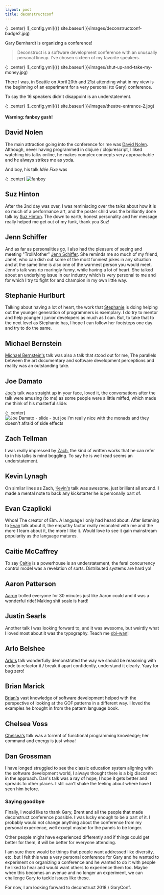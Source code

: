 ```yaml
---
layout: post
title: deconstructconf
---
```

{: .center}
![_config.yml]({{ site.baseurl }}/images/deconstructconf-badge2.jpg)

Gary Bernhardt is organizing a conference!

>Deconstruct is a software development conference with an unusually personal lineup. I've chosen sixteen of my favorite speakers. 

{: .center}
![_config.yml]({{ site.baseurl }}/images/shut-up-and-take-my-money.jpg)

There I was, in Seattle on April 20th and 21st attending what in my view is the beginning of an experiment for a very personal (to Gary) conference.

To say the 16 speakers didn't disappoint is an understatement.

{: .center}
![_config.yml]({{ site.baseurl }}/images/theatre-entrance-2.jpg)

#### Warning: fanboy gush!

## David Nolen

The main attraction going into the conference for me was [David Nolen](https://twitter.com/swanodette). Although, never having programmed in clojure / clojurescript, I liked watching his talks online, he makes complex concepts very approachable and he always strikes me as yoda.

And boy, his talk *Idée Fixe* was 

{: .center}
![fanboy](http://www.s3forums.com/forum/attachments/galaxy-s3-video/12613-post-pictures-taken-your-s3-dolpnins-snapback-ace-ventura-e1322597550552.jpg)


## Suz Hinton
After the 2nd day was over, I was reminiscing over the talks about how it is so much of a performance art, and the poster child was the brilliantly done talk by [Suz Hinton](https://twitter.com/noopkat). The down to earth, honest personality and her message really helped me get out of my funk, thank you Suz!


## Jenn Schiffer
And as far as personalities go, I also had the pleasure of seeing and meeting "TrollMother" [Jenn Schiffer](https://twitter.com/jenschiffer). She reminds me so much of my friend, Janet, who can dish out some of the most funniest jokes in any situation and at the same time is also one of the warmest person you would meet. Jenn's talk was rip roaringly funny, while having a lot of heart. She talked about an underlying issue in our industry which is very personal to me and for which I try to fight for and champion in my own little way.

## Stephanie Hurlburt
Talking about having a lot of heart, the work that [Stephanie](https://twitter.com/sehurlburt) is doing helping out the younger generation of programmers is exemplary. I do try to mentor and help younger / junior developers as much as I can. But, to take that to the next level as Stephanie has, I hope I can follow her footsteps one day and try to do the same.

## Michael Bernstein
[Michael Bernstein's](https://twitter.com/mrb_bk) talk was also a talk that stood out for me, The parallels between the art documentary and software development perceptions and reality was an outstanding take.

## Joe Damato
[Joe's](https://twitter.com/joedamato) talk was straight up in your face, loved it, the conversations after the talk were amusing (to me) as some people were a little miffed, which made me think of his masterful slide:

{: .center}
![Joe Damato - slide - but joe i'm really nice with the monads and they doesn't afraid of side effects](https://pbs.twimg.com/media/C9-SzZvU0AI8JFo.jpg)

## Zach Tellman
I was really impressed by [Zach](https://twitter.com/ztellman), the kind of written works that he can refer to in his talks is mind boggling. To say he is well read seems an understatement.

## Kevin Lynagh
On similar lines as Zach, [Kevin's](https://twitter.com/lynaghk) talk was awesome, just brilliant all around. I made a mental note to back any kickstarter he is personally part of.

## Evan Czaplicki
Whoa! The creator of Elm. A language I only had heard about. After listening to [Evan](https://twitter.com/czaplic) talk about it, the empathy factor really resonated with me and the more I learn about it, the more I like it. Would love to see it gain mainstream popularity as the language matures.

## Caitie McCaffrey
To say [Caitie](https://twitter.com/caitie) is a powerhouse is an understatement, the feral concurrency control model was a revelation of sorts. Distributed systems are hard yo!

## Aaron Patterson
[Aaron](https://twitter.com/tenderlove) trolled everyone for 30 minutes just like Aaron could and it was a wonderful ride! Making shit scale is hard!

## Justin Searls
Another talk I was looking forward to, and it was awesome, but weirdly what I loved most about it was the typography. Teach me [obi-wan](https://twitter.com/searls)!

## Arlo Belshee
[Arlo's](https://twitter.com/arlobelshee) talk wonderfully demonstrated the way we should be reasoning with code to refactor it / break it apart confidently, understand it clearly. Yaay for bug zero!

## Brian Marick
[Brian's](https://twitter.com/marick) vast knowledge of software development helped with the perspective of looking at the GOF patterns in a different way. I loved the examples he brought in from the pattern language book.

## Chelsea Voss
[Chelsea's](https://twitter.com/csvoss) talk was a torrent of functional programming knowledge; her command and energy is just whoa!

## Dan Grossman
I have longed struggled to see the classic education system aligning with the software development world, I always thought there is a big disconnect in the approach. Dan's talk was a ray of hope, I hope it gets better and spreads to other places. I still can't shake the feeling about where have I seen him before.


### Saying goodbye
Finally, I would like to thank Gary, Brent and all the people that made deconstruct conference possible. I was lucky enough to be a part of it. I probably would not change anything about the conference from my personal experience, well except maybe for the panels to be longer.  

Other people might have experienced differently and if things could get better for them, it will be better for everyone attending.

I am sure there would be things that people want addressed like diversity, etc. but I felt this was a very personal conference for Gary and he wanted to experiment on organizing a conference and he wanted to do it with people he liked to hear and would want others to experience them too. Maybe when this becomes an avenue and no longer an experiment, we can challenge Gary to tackle issues like these.

For now, I am looking forward to deconstruct 2018 / GaryConf.






